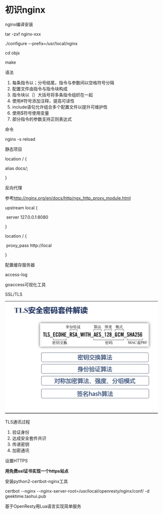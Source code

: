 # 初识nginx

nginx编译安装

tar -zxf nginx-xxx

./configure --prefix=/usr/local/nginx

cd objs

make

语法

1. 每条指令以；分号结尾，指令与参数间以空格符号分隔
2. 配置文件由指令与指令块构成
3. 指令块以｛｝大括号将多条指令组织在一起
4. 使用#符号添加注释，提高可读性
5. include语句允许组合多个配置文件以提升可维护性
6. 使用$符号使用变量
7. 部分指令的参数支持正则表达式

命令

nginx  -s reload

静态项目

location / {

alias docs/;

}

反向代理

参考<http://nginx.org/en/docs/http/ngx_http_proxy_module.html>

upstream local {

​	server 127.0.0.1:8080

}

location / {	

​	proxy_pass http://local

}

配置缓存服务器

access-log

goaccess可视化工具

SSL/TLS

![](images/1.png)

TLS通讯过程

1. 验证身份
2. 达成安全套件共识
3. 传递密钥
4. 加密通讯

设置HTTPS

**用免费ssl证书实现一个https站点**

安装python2-certbot-nginx工具

certbot --nginx --nginx-server-root=/usr/local/openresty/nginx/conf/ -d geektime.taohui.pub

基于OpenResty用Lua语言实现简单服务

